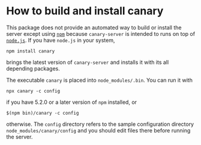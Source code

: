 How to build and install canary
===============================

This package does not provide an automated way to build or install the server
except using [`npm`](http://npmjs.org/package/ontime.js) because
`canary-server` is intended to runs on top of [`node.js`](http://nodejs.org).
If you have `node.js` in your system,

    npm install canary

brings the latest version of `canary-server` and installs it with its all
depending packages.

The executable `canary` is placed into `node_modules/.bin`. You can run it with

    npx canary -c config

if you have 5.2.0 or a later version of `npm` installed, or

    $(npm bin)/canary -c config

otherwise. The `config` directory refers to the sample configuration directory
`node_modules/canary/config` and you should edit files there before running the
server.
